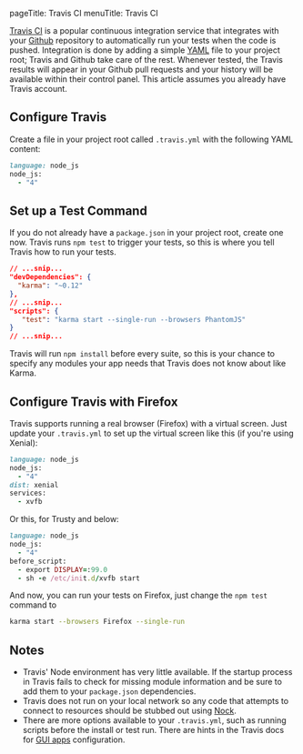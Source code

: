 pageTitle: Travis CI
menuTitle: Travis CI

[Travis CI] is a popular continuous integration service that
integrates with your [Github] repository to automatically run your
tests when the code is pushed. Integration is done by adding a simple
[YAML] file to your project root; Travis and Github take care of the
rest. Whenever tested, the Travis results will appear in your Github pull requests and your
history will be available within their control panel. This article assumes you
already have Travis account.

## Configure Travis
Create a file in your project root called `.travis.yml` with the
following YAML content:

```ruby
language: node_js
node_js:
  - "4"
```

## Set up a Test Command
If you do not already have a `package.json` in your project root, create one now. Travis runs `npm test` to trigger your tests, so this
is where you tell Travis how to run your tests.

```json
// ...snip...
"devDependencies": {
  "karma": "~0.12"
},
// ...snip...
"scripts": {
   "test": "karma start --single-run --browsers PhantomJS"
}
// ...snip...
```

Travis will run `npm install` before every suite, so this is your
chance to specify any modules your app needs that Travis does not know
about like Karma.

## Configure Travis with Firefox
Travis supports running a real browser (Firefox) with a virtual
screen. Just update your `.travis.yml` to set up the virtual screen
like this (if you're using Xenial):
```ruby
language: node_js
node_js:
  - "4"
dist: xenial
services:
  - xvfb
```

Or this, for Trusty and below:
```ruby
language: node_js
node_js:
  - "4"
before_script:
  - export DISPLAY=:99.0
  - sh -e /etc/init.d/xvfb start
```

And now, you can run your tests on Firefox, just change the `npm test`
command to
```bash
karma start --browsers Firefox --single-run
```

## Notes

* Travis' Node environment has very little available. If the startup
  process in Travis fails to check for missing module information and be sure to add them to your `package.json` dependencies.
* Travis does not run on your local network so any code that attempts
  to connect to resources should be stubbed out using [Nock].
* There are more options available to your `.travis.yml`, such as
  running scripts before the install or test run. There are hints in
  the Travis docs for [GUI apps] configuration.


[Travis CI]: https://travis-ci.org/
[Github]: https://github.com/
[YAML]: https://yaml.org/
[PhantomJS]: https://phantomjs.org/
[GUI apps]: https://docs.travis-ci.com/user/gui-and-headless-browsers/
[Nock]: https://github.com/nock/nock
